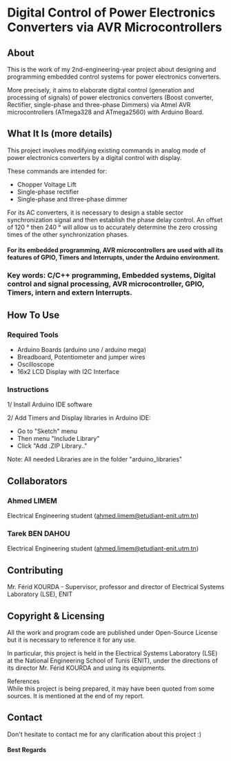 # Digital Control of Power Electronics Converters via AVR Microcontrollers

## About
This is the work of my 2nd-engineering-year project about designing and programming embedded control systems for power electronics converters. 

More precisely, it aims to elaborate digital control (generation and processing of signals) of power electronics converters (Boost converter, Rectifier, single-phase and three-phase Dimmers) via Atmel AVR microcontrollers (ATmega328 and ATmega2560) with Arduino Board.

## What It Is (more details)

This project involves modifying existing commands in analog mode of power electronics converters by a digital control with display. 

These commands are intended for:
- Chopper Voltage Lift
- Single-phase rectifier
- Single-phase and three-phase dimmer

For its AC converters, it is necessary to design a stable sector synchronization signal and then establish the phase delay control.
An offset of 120 ° then 240 ° will allow us to accurately determine the zero crossing times of the other synchronization phases.

#### For its embedded programming, AVR microcontrollers are used with all its features of GPIO, Timers and Interrupts, under the Arduino environment.

### Key words: C/C++ programming, Embedded systems, Digital control and signal processing, AVR microcontroller, GPIO, Timers, intern and extern Interrupts.

## How To Use

### Required Tools
- Arduino Boards (arduino uno / arduino mega)
- Breadboard, Potentiometer and jumper wires
- Oscilloscope
- 16x2 LCD Display with I2C Interface

### Instructions

1/ Install Arduino IDE software

2/ Add Timers and Display libraries in Arduino IDE:
- Go to "Sketch" menu
- Then menu "Include Library"
- Click "Add .ZIP Library.."

Note: All needed Libraries are in the folder "arduino_libraries"

## Collaborators

### Ahmed LIMEM 
Electrical Engineering student (ahmed.limem@etudiant-enit.utm.tn)
### Tarek BEN DAHOU
Electrical Engineering student (ahmed.limem@etudiant-enit.utm.tn)

## Contributing
Mr. Férid KOURDA - Supervisor, professor and director of Electrical Systems Laboratory (LSE), ENIT

## Copyright & Licensing
All the work and program code are published under Open-Source License but it is necessary to reference it for any use.

In particular, this project is held in the Electrical Systems Laboratory (LSE) at the National Engineering School of Tunis (ENIT), under the directions of its director Mr. Férid KOURDA and using its equipments.

References \
While this project is being prepared, it may have been quoted from some sources. It is mentioned at the end of my report.

## Contact
Don't hesitate to contact me for any clarification about this project :)

#### Best Regards
